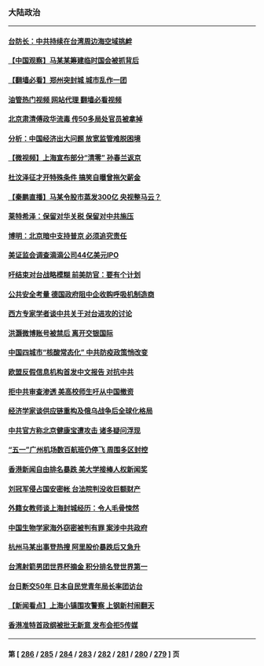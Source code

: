 ### 大陆政治
---
#### [台防长：中共持续在台湾周边海空域挑衅](../../pages/ncid277/n13726738.md?05041645) 
#### [【中国观察】马某某筹建临时国会被抓背后](../../pages/ncid277/n13726618.md?05041645) 
#### [【翻墙必看】郑州突封城 城市乱作一团](../../pages/ncid277/n13726647.md?05041645) 
#### [油管热门视频 网站代理 翻墙必看视频](http://209.222.30.114:81/youtube.html?05041645)
#### [北京肃清傅政华流毒 传50多局处官员被拿掉](../../pages/ncid277/n13726593.md?05041645) 
#### [分析：中国经济出大问题 放宽监管难脱困境](../../pages/ncid277/n13726532.md?05041645) 
#### [【微视频】上海宣布部分“清零” 孙春兰返京](../../pages/ncid277/n13726317.md?05041645) 
#### [杜汶泽征才开特殊条件 搞笑自曝曾拖欠薪金](../../pages/ncid277/n13726429.md?05041645) 
#### [【秦鹏直播】马某令股市蒸发300亿 央视整马云？](../../pages/ncid277/n13726490.md?05041645) 
#### [莱特希泽：保留对华关税 保留对中共施压](../../pages/ncid277/n13726477.md?05041645) 
#### [博明：北京暗中支持普京 必须追究责任](../../pages/ncid277/n13726270.md?05041645) 
#### [美证监会调查滴滴公司44亿美元IPO](../../pages/ncid277/n13726424.md?05041645) 
#### [吁结束对台战略模糊 前美防官：要有个计划](../../pages/ncid277/n13726430.md?05041645) 
#### [公共安全考量 德国政府阻中企收购呼吸机制造商](../../pages/ncid277/n13726437.md?05041645) 
#### [西方专家学者谈中共关于对台进攻的讨论](../../pages/ncid277/n13726425.md?05041645) 
#### [洪灏微博账号被禁后 离开交银国际](../../pages/ncid277/n13726336.md?05041645) 
#### [中国四城市“核酸常态化” 中共防疫政策悄改变](../../pages/ncid277/n13726393.md?05041645) 
#### [欧盟反假信息机构首发中文报告 对抗中共](../../pages/ncid277/n13726403.md?05041645) 
#### [拒中共审查渗透 美高校师生吁从中国撤资](../../pages/ncid277/n13726349.md?05041645) 
#### [经济学家谈供应链重构及俄乌战争后全球化格局](../../pages/ncid277/n13726344.md?05041645) 
#### [中共官方称北京健康宝遭攻击 诸多疑问浮现](../../pages/ncid277/n13726340.md?05041645) 
#### [“五一”广州机场数百航班仍停飞 周围多区封控](../../pages/ncid277/n13726321.md?05041645) 
#### [香港新闻自由排名暴跌 美大学接棒人权新闻奖](../../pages/ncid277/n13725749.md?05041645) 
#### [刘冠军侵占国安密帐 台法院判没收巨额财产](../../pages/ncid277/n13726257.md?05041645) 
#### [外籍女教师谈上海封城经历：令人毛骨悚然](../../pages/ncid277/n13726338.md?05041645) 
#### [中国生物学家海外窃密被判有罪 案涉中共政府](../../pages/ncid277/n13726188.md?05041645) 
#### [杭州马某出事登热搜 阿里股价暴跌后又急升](../../pages/ncid277/n13726134.md?05041645) 
#### [台湾射箭男团世界杯摘金 积分排名登世界第一](../../pages/ncid277/n13725994.md?05041645) 
#### [台日断交50年 日本自民党青年局长率团访台](../../pages/ncid277/n13726098.md?05041645) 
#### [【新闻看点】上海小镇围攻警察 上钢新村闹翻天](../../pages/ncid277/n13725816.md?05041645) 
#### [香港准特首政纲被批无新意 发布会拒5传媒](../../pages/ncid277/n13726002.md?05041645) 

---
#### 第 [ [286](./286.md?05041645) / [285](./285.md?05041645) / [284](./284.md?05041645) / [283](./283.md?05041645) / [282](./282.md?05041645) / [281](./281.md?05041645) / [280](./280.md?05041645) / [279](./279.md?05041645) ] 页
